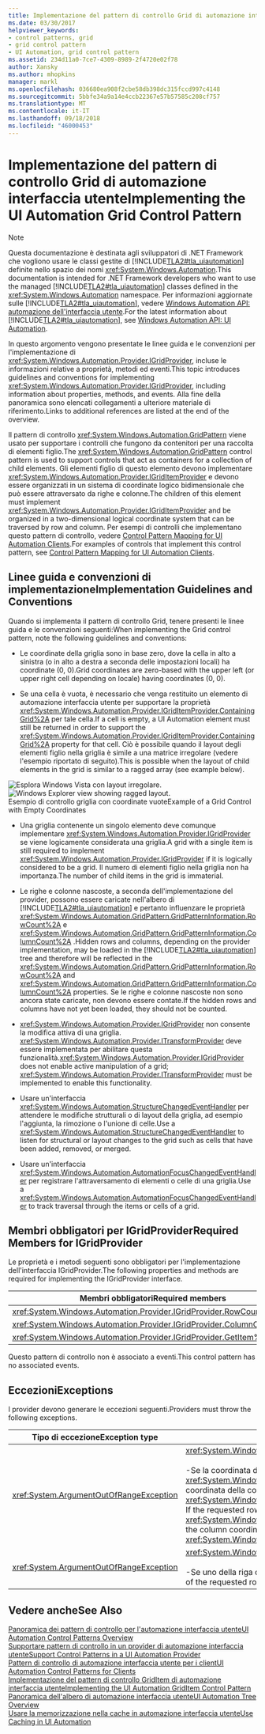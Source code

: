 ```yaml
---
title: Implementazione del pattern di controllo Grid di automazione interfaccia utente
ms.date: 03/30/2017
helpviewer_keywords:
- control patterns, grid
- grid control pattern
- UI Automation, grid control pattern
ms.assetid: 234d11a0-7ce7-4309-8989-2f4720e02f78
author: Xansky
ms.author: mhopkins
manager: markl
ms.openlocfilehash: 036680ea908f2cbe58db398dc315fccd997c4148
ms.sourcegitcommit: 5bbfe34a9a14e4ccb22367e57b57585c208cf757
ms.translationtype: MT
ms.contentlocale: it-IT
ms.lasthandoff: 09/18/2018
ms.locfileid: "46000453"
---
```

# <a name="implementing-the-ui-automation-grid-control-pattern"></a><span data-ttu-id="601aa-102">Implementazione del pattern di controllo Grid di automazione interfaccia utente</span><span class="sxs-lookup"><span data-stu-id="601aa-102">Implementing the UI Automation Grid Control Pattern</span></span>
> [!NOTE]
>  <span data-ttu-id="601aa-103">Questa documentazione è destinata agli sviluppatori di .NET Framework che vogliono usare le classi gestite di [!INCLUDE[TLA2#tla_uiautomation](../../../includes/tla2sharptla-uiautomation-md.md)] definite nello spazio dei nomi <xref:System.Windows.Automation>.</span><span class="sxs-lookup"><span data-stu-id="601aa-103">This documentation is intended for .NET Framework developers who want to use the managed [!INCLUDE[TLA2#tla_uiautomation](../../../includes/tla2sharptla-uiautomation-md.md)] classes defined in the <xref:System.Windows.Automation> namespace.</span></span> <span data-ttu-id="601aa-104">Per informazioni aggiornate sulle [!INCLUDE[TLA2#tla_uiautomation](../../../includes/tla2sharptla-uiautomation-md.md)], vedere [Windows Automation API: automazione dell'interfaccia utente](https://go.microsoft.com/fwlink/?LinkID=156746).</span><span class="sxs-lookup"><span data-stu-id="601aa-104">For the latest information about [!INCLUDE[TLA2#tla_uiautomation](../../../includes/tla2sharptla-uiautomation-md.md)], see [Windows Automation API: UI Automation](https://go.microsoft.com/fwlink/?LinkID=156746).</span></span>  
  
 <span data-ttu-id="601aa-105">In questo argomento vengono presentate le linee guida e le convenzioni per l'implementazione di <xref:System.Windows.Automation.Provider.IGridProvider>, incluse le informazioni relative a proprietà, metodi ed eventi.</span><span class="sxs-lookup"><span data-stu-id="601aa-105">This topic introduces guidelines and conventions for implementing <xref:System.Windows.Automation.Provider.IGridProvider>, including information about properties, methods, and events.</span></span> <span data-ttu-id="601aa-106">Alla fine della panoramica sono elencati collegamenti a ulteriore materiale di riferimento.</span><span class="sxs-lookup"><span data-stu-id="601aa-106">Links to additional references are listed at the end of the overview.</span></span>  
  
 <span data-ttu-id="601aa-107">Il pattern di controllo <xref:System.Windows.Automation.GridPattern> viene usato per supportare i controlli che fungono da contenitori per una raccolta di elementi figlio.</span><span class="sxs-lookup"><span data-stu-id="601aa-107">The <xref:System.Windows.Automation.GridPattern> control pattern is used to support controls that act as containers for a collection of child elements.</span></span> <span data-ttu-id="601aa-108">Gli elementi figlio di questo elemento devono implementare <xref:System.Windows.Automation.Provider.IGridItemProvider> e devono essere organizzati in un sistema di coordinate logico bidimensionale che può essere attraversato da righe e colonne.</span><span class="sxs-lookup"><span data-stu-id="601aa-108">The children of this element must implement <xref:System.Windows.Automation.Provider.IGridItemProvider> and be organized in a two-dimensional logical coordinate system that can be traversed by row and column.</span></span> <span data-ttu-id="601aa-109">Per esempi di controlli che implementano questo pattern di controllo, vedere [Control Pattern Mapping for UI Automation Clients](../../../docs/framework/ui-automation/control-pattern-mapping-for-ui-automation-clients.md).</span><span class="sxs-lookup"><span data-stu-id="601aa-109">For examples of controls that implement this control pattern, see [Control Pattern Mapping for UI Automation Clients](../../../docs/framework/ui-automation/control-pattern-mapping-for-ui-automation-clients.md).</span></span>  
  
<a name="Implementation_Guidelines_and_Conventions"></a>   
## <a name="implementation-guidelines-and-conventions"></a><span data-ttu-id="601aa-110">Linee guida e convenzioni di implementazione</span><span class="sxs-lookup"><span data-stu-id="601aa-110">Implementation Guidelines and Conventions</span></span>  
 <span data-ttu-id="601aa-111">Quando si implementa il pattern di controllo Grid, tenere presenti le linee guida e le convenzioni seguenti:</span><span class="sxs-lookup"><span data-stu-id="601aa-111">When implementing the Grid control pattern, note the following guidelines and conventions:</span></span>  
  
-   <span data-ttu-id="601aa-112">Le coordinate della griglia sono in base zero, dove la cella in alto a sinistra (o in alto a destra a seconda delle impostazioni locali) ha coordinate (0, 0).</span><span class="sxs-lookup"><span data-stu-id="601aa-112">Grid coordinates are zero-based with the upper left (or upper right cell depending on locale) having coordinates (0, 0).</span></span>  
  
-   <span data-ttu-id="601aa-113">Se una cella è vuota, è necessario che venga restituito un elemento di automazione interfaccia utente per supportare la proprietà <xref:System.Windows.Automation.Provider.IGridItemProvider.ContainingGrid%2A> per tale cella.</span><span class="sxs-lookup"><span data-stu-id="601aa-113">If a cell is empty, a UI Automation element must still be returned in order to support the <xref:System.Windows.Automation.Provider.IGridItemProvider.ContainingGrid%2A> property for that cell.</span></span> <span data-ttu-id="601aa-114">Ciò è possibile quando il layout degli elementi figlio nella griglia è simile a una matrice irregolare (vedere l'esempio riportato di seguito).</span><span class="sxs-lookup"><span data-stu-id="601aa-114">This is possible when the layout of child elements in the grid is similar to a ragged array (see example below).</span></span>  
  
 <span data-ttu-id="601aa-115">![Esplora Windows Vista con layout irregolare. ](../../../docs/framework/ui-automation/media/uia-gridpattern-ragged-array.PNG "UIA_GridPattern_Ragged_Array")</span><span class="sxs-lookup"><span data-stu-id="601aa-115">![Windows Explorer view showing ragged layout.](../../../docs/framework/ui-automation/media/uia-gridpattern-ragged-array.PNG "UIA_GridPattern_Ragged_Array")</span></span>  
<span data-ttu-id="601aa-116">Esempio di controllo griglia con coordinate vuote</span><span class="sxs-lookup"><span data-stu-id="601aa-116">Example of a Grid Control with Empty Coordinates</span></span>  
  
-   <span data-ttu-id="601aa-117">Una griglia contenente un singolo elemento deve comunque implementare <xref:System.Windows.Automation.Provider.IGridProvider> se viene logicamente considerata una griglia.</span><span class="sxs-lookup"><span data-stu-id="601aa-117">A grid with a single item is still required to implement <xref:System.Windows.Automation.Provider.IGridProvider> if it is logically considered to be a grid.</span></span> <span data-ttu-id="601aa-118">Il numero di elementi figlio nella griglia non ha importanza.</span><span class="sxs-lookup"><span data-stu-id="601aa-118">The number of child items in the grid is immaterial.</span></span>  
  
-   <span data-ttu-id="601aa-119">Le righe e colonne nascoste, a seconda dell'implementazione del provider, possono essere caricate nell'albero di [!INCLUDE[TLA2#tla_uiautomation](../../../includes/tla2sharptla-uiautomation-md.md)] e pertanto influenzare le proprietà <xref:System.Windows.Automation.GridPattern.GridPatternInformation.RowCount%2A> e <xref:System.Windows.Automation.GridPattern.GridPatternInformation.ColumnCount%2A> .</span><span class="sxs-lookup"><span data-stu-id="601aa-119">Hidden rows and columns, depending on the provider implementation, may be loaded in the [!INCLUDE[TLA2#tla_uiautomation](../../../includes/tla2sharptla-uiautomation-md.md)] tree and therefore will be reflected in the <xref:System.Windows.Automation.GridPattern.GridPatternInformation.RowCount%2A> and <xref:System.Windows.Automation.GridPattern.GridPatternInformation.ColumnCount%2A> properties.</span></span> <span data-ttu-id="601aa-120">Se le righe e colonne nascoste non sono ancora state caricate, non devono essere contate.</span><span class="sxs-lookup"><span data-stu-id="601aa-120">If the hidden rows and columns have not yet been loaded, they should not be counted.</span></span>  
  
-   <span data-ttu-id="601aa-121"><xref:System.Windows.Automation.Provider.IGridProvider> non consente la modifica attiva di una griglia. <xref:System.Windows.Automation.Provider.ITransformProvider> deve essere implementata per abilitare questa funzionalità.</span><span class="sxs-lookup"><span data-stu-id="601aa-121"><xref:System.Windows.Automation.Provider.IGridProvider> does not enable active manipulation of a grid; <xref:System.Windows.Automation.Provider.ITransformProvider> must be implemented to enable this functionality.</span></span>  
  
-   <span data-ttu-id="601aa-122">Usare un'interfaccia <xref:System.Windows.Automation.StructureChangedEventHandler> per attendere le modifiche strutturali o di layout della griglia, ad esempio l'aggiunta, la rimozione o l'unione di celle.</span><span class="sxs-lookup"><span data-stu-id="601aa-122">Use a <xref:System.Windows.Automation.StructureChangedEventHandler> to listen for structural or layout changes to the grid such as cells that have been added, removed, or merged.</span></span>  
  
-   <span data-ttu-id="601aa-123">Usare un'interfaccia <xref:System.Windows.Automation.AutomationFocusChangedEventHandler> per registrare l'attraversamento di elementi o celle di una griglia.</span><span class="sxs-lookup"><span data-stu-id="601aa-123">Use a <xref:System.Windows.Automation.AutomationFocusChangedEventHandler> to track traversal through the items or cells of a grid.</span></span>  
  
<a name="Required_Members_for_IGridProvider"></a>   
## <a name="required-members-for-igridprovider"></a><span data-ttu-id="601aa-124">Membri obbligatori per IGridProvider</span><span class="sxs-lookup"><span data-stu-id="601aa-124">Required Members for IGridProvider</span></span>  
 <span data-ttu-id="601aa-125">Le proprietà e i metodi seguenti sono obbligatori per l'implementazione dell'interfaccia IGridProvider.</span><span class="sxs-lookup"><span data-stu-id="601aa-125">The following properties and methods are required for implementing the IGridProvider interface.</span></span>  
  
|<span data-ttu-id="601aa-126">Membri obbligatori</span><span class="sxs-lookup"><span data-stu-id="601aa-126">Required members</span></span>|<span data-ttu-id="601aa-127">Tipo</span><span class="sxs-lookup"><span data-stu-id="601aa-127">Type</span></span>|<span data-ttu-id="601aa-128">Note</span><span class="sxs-lookup"><span data-stu-id="601aa-128">Notes</span></span>|  
|----------------------|----------|-----------|  
|<xref:System.Windows.Automation.Provider.IGridProvider.RowCount%2A>|<span data-ttu-id="601aa-129">Proprietà</span><span class="sxs-lookup"><span data-stu-id="601aa-129">Property</span></span>|<span data-ttu-id="601aa-130">nessuno</span><span class="sxs-lookup"><span data-stu-id="601aa-130">None</span></span>|  
|<xref:System.Windows.Automation.Provider.IGridProvider.ColumnCount%2A>|<span data-ttu-id="601aa-131">Proprietà</span><span class="sxs-lookup"><span data-stu-id="601aa-131">Property</span></span>|<span data-ttu-id="601aa-132">nessuno</span><span class="sxs-lookup"><span data-stu-id="601aa-132">None</span></span>|  
|<xref:System.Windows.Automation.Provider.IGridProvider.GetItem%2A>|<span data-ttu-id="601aa-133">Metodo</span><span class="sxs-lookup"><span data-stu-id="601aa-133">Method</span></span>|<span data-ttu-id="601aa-134">nessuno</span><span class="sxs-lookup"><span data-stu-id="601aa-134">None</span></span>|  
  
 <span data-ttu-id="601aa-135">Questo pattern di controllo non è associato a eventi.</span><span class="sxs-lookup"><span data-stu-id="601aa-135">This control pattern has no associated events.</span></span>  
  
<a name="Exceptions"></a>   
## <a name="exceptions"></a><span data-ttu-id="601aa-136">Eccezioni</span><span class="sxs-lookup"><span data-stu-id="601aa-136">Exceptions</span></span>  
 <span data-ttu-id="601aa-137">I provider devono generare le eccezioni seguenti.</span><span class="sxs-lookup"><span data-stu-id="601aa-137">Providers must throw the following exceptions.</span></span>  
  
|<span data-ttu-id="601aa-138">Tipo di eccezione</span><span class="sxs-lookup"><span data-stu-id="601aa-138">Exception type</span></span>|<span data-ttu-id="601aa-139">Condizione</span><span class="sxs-lookup"><span data-stu-id="601aa-139">Condition</span></span>|  
|--------------------|---------------|  
|<xref:System.ArgumentOutOfRangeException>|<xref:System.Windows.Automation.Provider.IGridProvider.GetItem%2A><br /><br /> <span data-ttu-id="601aa-140">-Se la coordinata di riga richiesta è maggiore di <xref:System.Windows.Automation.Provider.IGridProvider.RowCount%2A> o la coordinata della colonna è maggiore di <xref:System.Windows.Automation.Provider.IGridProvider.ColumnCount%2A>.</span><span class="sxs-lookup"><span data-stu-id="601aa-140">-   If the requested row coordinate is larger than the <xref:System.Windows.Automation.Provider.IGridProvider.RowCount%2A> or the column coordinate is larger than the <xref:System.Windows.Automation.Provider.IGridProvider.ColumnCount%2A>.</span></span>|  
|<xref:System.ArgumentOutOfRangeException>|<xref:System.Windows.Automation.Provider.IGridProvider.GetItem%2A><br /><br /> <span data-ttu-id="601aa-141">-Se uno della riga o colonna richiesta coordinate è minore di zero.</span><span class="sxs-lookup"><span data-stu-id="601aa-141">-   If either of the requested row or column coordinates is less than zero.</span></span>|  
  
## <a name="see-also"></a><span data-ttu-id="601aa-142">Vedere anche</span><span class="sxs-lookup"><span data-stu-id="601aa-142">See Also</span></span>  
 [<span data-ttu-id="601aa-143">Panoramica dei pattern di controllo per l'automazione interfaccia utente</span><span class="sxs-lookup"><span data-stu-id="601aa-143">UI Automation Control Patterns Overview</span></span>](../../../docs/framework/ui-automation/ui-automation-control-patterns-overview.md)  
 [<span data-ttu-id="601aa-144">Supportare pattern di controllo in un provider di automazione interfaccia utente</span><span class="sxs-lookup"><span data-stu-id="601aa-144">Support Control Patterns in a UI Automation Provider</span></span>](../../../docs/framework/ui-automation/support-control-patterns-in-a-ui-automation-provider.md)  
 [<span data-ttu-id="601aa-145">Pattern di controllo di automazione interfaccia utente per i client</span><span class="sxs-lookup"><span data-stu-id="601aa-145">UI Automation Control Patterns for Clients</span></span>](../../../docs/framework/ui-automation/ui-automation-control-patterns-for-clients.md)  
 [<span data-ttu-id="601aa-146">Implementazione del pattern di controllo GridItem di automazione interfaccia utente</span><span class="sxs-lookup"><span data-stu-id="601aa-146">Implementing the UI Automation GridItem Control Pattern</span></span>](../../../docs/framework/ui-automation/implementing-the-ui-automation-griditem-control-pattern.md)  
 [<span data-ttu-id="601aa-147">Panoramica dell'albero di automazione interfaccia utente</span><span class="sxs-lookup"><span data-stu-id="601aa-147">UI Automation Tree Overview</span></span>](../../../docs/framework/ui-automation/ui-automation-tree-overview.md)  
 [<span data-ttu-id="601aa-148">Usare la memorizzazione nella cache in automazione interfaccia utente</span><span class="sxs-lookup"><span data-stu-id="601aa-148">Use Caching in UI Automation</span></span>](../../../docs/framework/ui-automation/use-caching-in-ui-automation.md)
